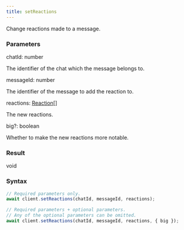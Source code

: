 ```yaml
---
title: setReactions
---
```


Change reactions made to a message.


### Parameters 

<div class="flex flex-col gap-3"><div><div class="font-mono"><span class="font-bold">chatId</span><span class="opacity-50">:</span> <span>number</span></div><div class="pl-3"><div class="no-margin">

The identifier of the chat which the message belongs to.

</div></div></div><div><div class="font-mono"><span class="font-bold">messageId</span><span class="opacity-50">:</span> <span>number</span></div><div class="pl-3"><div class="no-margin">

The identifier of the message to add the reaction to.

</div></div></div><div><div class="font-mono"><span class="font-bold">reactions</span><span class="opacity-50">:</span> <a href="/gh/types/reaction"  >Reaction</a><span class="opacity-50">[]</span></div><div class="pl-3"><div class="no-margin">

The new reactions.

</div></div></div><div class="flex flex-col gap-3"><div><div class="flex gap-2"><div class="font-mono"><span class="font-bold">big</span><span class="opacity-50"><span title="Optional" class="cursor-help">?</span>:</span> <span>boolean</span></div></div><div class="pl-3"><div class="no-margin">

Whether to make the new reactions more notable.

</div></div></div></div></div>

### Result 

<div class="font-mono"><span>void</span></div>

### Syntax

```ts
// Required parameters only.
await client.setReactions(chatId, messageId, reactions);

// Required parameters + optional parameters.
// Any of the optional parameters can be omitted.
await client.setReactions(chatId, messageId, reactions, { big });
```



